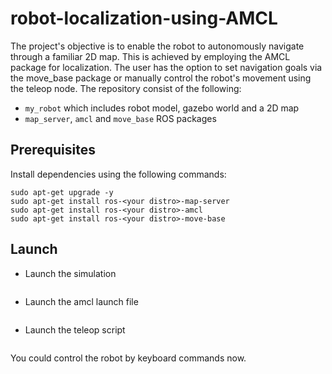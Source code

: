 # robot-localization-using-AMCL

The project's objective is to enable the robot to autonomously navigate through a familiar 2D map. This is achieved by employing the AMCL package for localization. The user has the option to set navigation goals via the move_base package or manually control the robot's movement using the teleop node. The repository consist of the following:

* `my_robot` which includes robot model, gazebo world and a 2D map
* `map_server`, `amcl` and `move_base` ROS packages
## Prerequisites
Install dependencies using the following commands:
``` sudo apt-get update
sudo apt-get upgrade -y
sudo apt-get install ros-<your distro>-map-server
sudo apt-get install ros-<your distro>-amcl
sudo apt-get install ros-<your distro>-move-base
```
## Launch
* Launch the simulation 
``` roslaunch my_robot world.launch
```
* Launch the amcl launch file
``` roslaunch my_robot amcl.launch
```
* Launch the teleop script
``` rosrun teleop_twist_keyboard teleop_twist_keyboard.py
```
You could control the robot by keyboard commands now.
